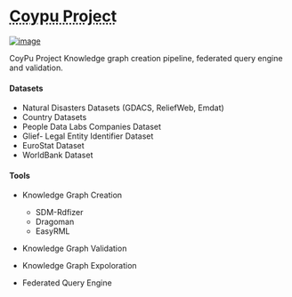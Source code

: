 # <a href="https://coypu.org/" style="color: dark-blue; text-decoration: underline;text-decoration-style: dotted;">Coypu Project</a>

[![image](https://img.shields.io/badge/Coypu-L3S-green)](https://www.l3s.de/en/projects/coypu)

CoyPu Project Knowledge graph creation pipeline, federated query engine and validation.


#### Datasets
* Natural Disasters Datasets (GDACS, ReliefWeb, Emdat)
* Country Datasets
* People Data Labs Companies Dataset
* Glief- Legal Entity Identifier Dataset
* EuroStat Dataset
* WorldBank Dataset

#### Tools
* Knowledge Graph Creation
  - SDM-Rdfizer
  - Dragoman
  - EasyRML
  
* Knowledge Graph Validation
* Knowledge Graph Expoloration
* Federated Query Engine

